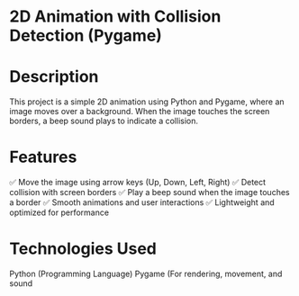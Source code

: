 # 2D Animation with Collision Detection (Pygame)
# Description
This project is a simple 2D animation using Python and Pygame, where an image moves over a background. When the image touches the screen borders, a beep sound plays to indicate a collision.

# Features
✅ Move the image using arrow keys (Up, Down, Left, Right)
✅ Detect collision with screen borders
✅ Play a beep sound when the image touches a border
✅ Smooth animations and user interactions
✅ Lightweight and optimized for performance

# Technologies Used
Python (Programming Language)
Pygame (For rendering, movement, and sound
